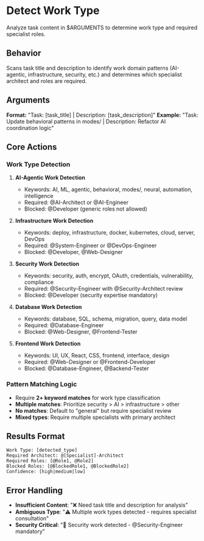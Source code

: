 # Detect Work Type

Analyze task content in $ARGUMENTS to determine work type and required specialist roles.

## Behavior
Scans task title and description to identify work domain patterns (AI-agentic, infrastructure, security, etc.) and determines which specialist architect and roles are required.

## Arguments
**Format:** "Task: [task_title] | Description: [task_description]"
**Example:** "Task: Update behavioral patterns in modes/ | Description: Refactor AI coordination logic"

## Core Actions

### Work Type Detection
1. **AI-Agentic Work Detection**
   - Keywords: AI, ML, agentic, behavioral, modes/, neural, automation, intelligence
   - Required: @AI-Architect or @AI-Engineer
   - Blocked: @Developer (generic roles not allowed)

2. **Infrastructure Work Detection**
   - Keywords: deploy, infrastructure, docker, kubernetes, cloud, server, DevOps
   - Required: @System-Engineer or @DevOps-Engineer
   - Blocked: @Developer, @Web-Designer

3. **Security Work Detection**
   - Keywords: security, auth, encrypt, OAuth, credentials, vulnerability, compliance
   - Required: @Security-Engineer with @Security-Architect review
   - Blocked: @Developer (security expertise mandatory)

4. **Database Work Detection**
   - Keywords: database, SQL, schema, migration, query, data model
   - Required: @Database-Engineer
   - Blocked: @Web-Designer, @Frontend-Tester

5. **Frontend Work Detection**
   - Keywords: UI, UX, React, CSS, frontend, interface, design
   - Required: @Web-Designer or @Frontend-Developer
   - Blocked: @Database-Engineer, @Backend-Tester

### Pattern Matching Logic
- Require **2+ keyword matches** for work type classification
- **Multiple matches**: Prioritize security > AI > infrastructure > other
- **No matches**: Default to "general" but require specialist review
- **Mixed types**: Require multiple specialists with primary architect

## Results Format
```
Work Type: [detected_type]
Required Architect: @[Specialist]-Architect
Required Roles: [@Role1, @Role2]
Blocked Roles: [@BlockedRole1, @BlockedRole2]
Confidence: [high|medium|low]
```

## Error Handling
- **Insufficient Content**: "❌ Need task title and description for analysis"
- **Ambiguous Type**: "⚠️ Multiple work types detected - requires specialist consultation"
- **Security Critical**: "🚨 Security work detected - @Security-Engineer mandatory"
